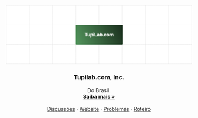 <!-- LOGO DO PROJETO -->
<p align="center">
  <a href="https://github.com/calcom/cal.com">
   <img src="./assets/readme-banner.png" alt="Logo">
  </a>

  <h3 align="center">Tupilab.com, Inc.</h3>

  <p align="center">
    Do Brasil.
    <br />
    <a href="https://tupilab.com"><strong>Saiba mais »</strong></a>
    <br />
    <br />
    <a href="https://github.com/orgs/tupilab/discussions">Discussões</a>
    ·
    <a href="https://tupilab.com">Website</a>
    ·
    <a href="https://github.com/tupilab/tupilab.com/issues">Problemas</a>
    ·
    <a href="https://github.com/tupilab/tupilab.com/milestones">Roteiro</a>
  </p>
</p>